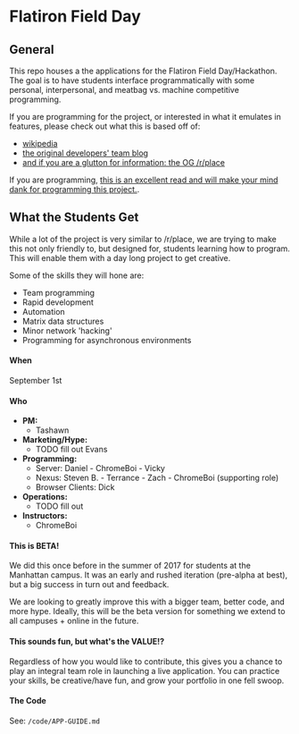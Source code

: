 # Flatiron Field Day

## General

This repo houses a the applications for the Flatiron Field Day/Hackathon. The
goal is to have students interface programmatically with some personal,
interpersonal, and meatbag vs. machine competitive programming.

If you are programming for the project, or interested in what it emulates in
features, please check out what this is
based off of:
  - [wikipedia](https://en.wikipedia.org/wiki/Place_(Reddit))
  - [the original developers' team blog](https://redditblog.com/2017/04/18/place-part-two/)
  - [and if you are a glutton for information: the OG /r/place](https://reddit.com/r/place)

If you are programming, [this is an excellent read and will make your mind
dank for programming this
project.](https://redditblog.com/2017/04/13/how-we-built-rplace/).


## What the Students Get

While a lot of the project is very similar to /r/place, we are trying to make
this not only friendly to, but designed for, students learning how to program.
This will enable them with a day long project to get creative.

Some of the skills they will hone are:
  - Team programming
  - Rapid development
  - Automation
  - Matrix data structures
  - Minor network 'hacking'
  - Programming for asynchronous environments
  
  
#### When

September 1st

#### Who

- **PM:**
  * Tashawn
- **Marketing/Hype:** 
  * TODO fill out Evans
- **Programming:** 
  * Server: Daniel - ChromeBoi - Vicky
  * Nexus: Steven B. - Terrance - Zach - ChromeBoi (supporting role)
  * Browser Clients: Dick
- **Operations:** 
  * TODO fill out
- **Instructors:**
  * ChromeBoi


#### This is BETA!

We did this once before in the summer of 2017 for students at the Manhattan
campus. It was an early and rushed iteration (pre-alpha at best), but a big
success in turn out and feedback.

We are looking to greatly improve this with a bigger team, better code, and more
hype. Ideally, this will be the beta version for something we extend to all
campuses + online in the future.


#### This sounds fun, but what's the VALUE!?

Regardless of how you would like to contribute, this gives you a chance to play
an integral team role in launching a live application. You can practice your
skills, be creative/have fun, and grow your portfolio in one fell swoop. 

#### The Code

See: `/code/APP-GUIDE.md`
